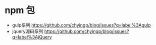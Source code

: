 # npm 包

- gulp系列 https://github.com/chyingp/blog/issues?q=label%3Agulp
- jquery源码系列 https://github.com/chyingp/blog/issues?q=label%3AjQuery
